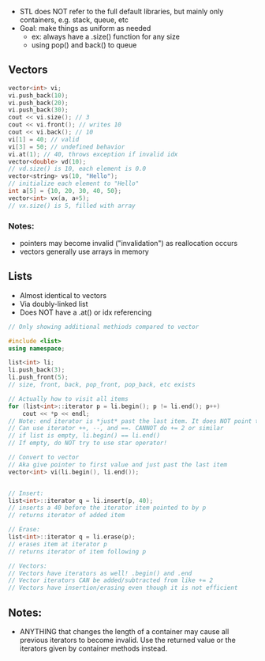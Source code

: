 - STL does NOT refer to the full default libraries, but mainly only containers, e.g. stack, queue, etc
- Goal: make things as uniform as needed
	- ex: always have a .size() function for any size
	- using pop() and back() to queue
## Vectors
```cpp
vector<int> vi;
vi.push_back(10);
vi.push_back(20);
vi.push_back(30);
cout << vi.size(); // 3
cout << vi.front(); // writes 10
cout << vi.back(); // 10
vi[1] = 40; // valid
vi[3] = 50; // undefined behavior
vi.at(1); // 40, throws exception if invalid idx
vector<double> vd(10);
// vd.size() is 10, each element is 0.0
vector<string> vs(10, "Hello");
// initialize each element to "Hello"
int a[5] = {10, 20, 30, 40, 50};
vector<int> vx(a, a+5);
// vx.size() is 5, filled with array
```
### Notes:
- pointers may become invalid ("invalidation") as reallocation occurs
- vectors generally use arrays in memory
## Lists
- Almost identical to vectors
- Via doubly-linked list
- Does NOT have a .at() or idx referencing
```cpp
// Only showing additional methiods compared to vector

#include <list>
using namespace;

list<int> li;
li.push_back(3);
li.push_front(5);
// size, front, back, pop_front, pop_back, etc exists

// Actually how to visit all items
for (list<int>::iterator p = li.begin(); p != li.end(); p++)
	cout << *p << endl;
// Note: end iterator is *just* past the last item. It does NOT point to the actual last item!
// Can use iterator ++, --, and ==. CANNOT do += 2 or similar
// if list is empty, li.begin() == li.end()
// If empty, do NOT try to use star operator!

// Convert to vector
// Aka give pointer to first value and just past the last item
vector<int> vi(li.begin(), li.end());


// Insert:
list<int>::iterator q = li.insert(p, 40);
// inserts a 40 before the iterator item pointed to by p
// returns iterator of added item

// Erase:
list<int>::iterator q = li.erase(p);
// erases item at iterator p
// returns iterator of item following p

// Vectors:
// Vectors have iterators as well! .begin() and .end
// Vector iterators CAN be added/subtracted from like += 2
// Vectors have insertion/erasing even though it is not efficient

```

## Notes:
- ANYTHING that changes the length of a container may cause all previous iterators to become invalid. Use the returned value or the iterators given by container methods instead.